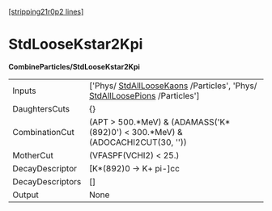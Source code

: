 [[stripping21r0p2 lines]](./stripping21r0p2-index)

# StdLooseKstar2Kpi

**CombineParticles/StdLooseKstar2Kpi**

|                  |                                                                                                                                                          |
|------------------|----------------------------------------------------------------------------------------------------------------------------------------------------------|
| Inputs           | ['Phys/ [StdAllLooseKaons](./stripping21r0p2-stdallloosekaons) /Particles', 'Phys/ [StdAllLoosePions](./stripping21r0p2-stdallloosepions) /Particles'] |
| DaughtersCuts    | {}                                                                                                                                                       |
| CombinationCut   | (APT \> 500.\*MeV) & (ADAMASS('K\*(892)0') \< 300.\*MeV) & (ADOCACHI2CUT(30, ''))                                                                        |
| MotherCut        | (VFASPF(VCHI2) \< 25.)                                                                                                                                   |
| DecayDescriptor  | [K\*(892)0 -\> K+ pi-]cc                                                                                                                               |
| DecayDescriptors | []                                                                                                                                                     |
| Output           | None                                                                                                                                                     |
